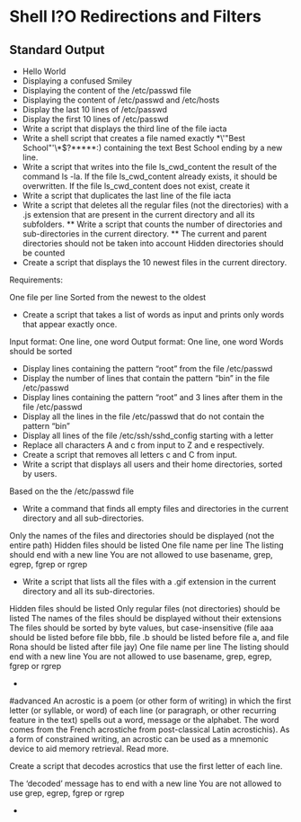 # Shell I?O Redirections and Filters
## Standard Output
* Hello World
* Displaying a confused Smiley
* Displaying the content of the /etc/passwd file
* Displaying the content of /etc/passwd and /etc/hosts
* Display the last 10 lines of /etc/passwd
* Display the first 10 lines of /etc/passwd
* Write a script that displays the third line of the file iacta
* Write a shell script that creates a file named exactly \*\\'"Best School"\'\\*$\?\*\*\*\*\*:) containing the text Best School ending by a new line.
* Write a script that writes into the file ls_cwd_content the result of the command ls -la. If the file ls_cwd_content already exists, it should be overwritten. If the file ls_cwd_content does not exist, create it
* Write a script that duplicates the last line of the file iacta
* Write a script that deletes all the regular files (not the directories) with a .js extension that are present in the current directory and all its subfolders.
** Write a script that counts the number of directories and sub-directories in the current directory.
** The current and parent directories should not be taken into account
Hidden directories should be counted
* Create a script that displays the 10 newest files in the current directory.

Requirements:

One file per line
Sorted from the newest to the oldest
* Create a script that takes a list of words as input and prints only words that appear exactly once.

Input format: One line, one word
Output format: One line, one word
Words should be sorted

* Display lines containing the pattern “root” from the file /etc/passwd
* Display the number of lines that contain the pattern “bin” in the file /etc/passwd
* Display lines containing the pattern “root” and 3 lines after them in the file /etc/passwd
* Display all the lines in the file /etc/passwd that do not contain the pattern “bin”
* Display all lines of the file /etc/ssh/sshd_config starting with a letter
* Replace all characters A and c from input to Z and e respectively.
* Create a script that removes all letters c and C from input.
* Write a script that displays all users and their home directories, sorted by users.

Based on the the /etc/passwd file

* Write a command that finds all empty files and directories in the current directory and all sub-directories.

Only the names of the files and directories should be displayed (not the entire path)
Hidden files should be listed
One file name per line
The listing should end with a new line
You are not allowed to use basename, grep, egrep, fgrep or rgrep

* Write a script that lists all the files with a .gif extension in the current directory and all its sub-directories.

Hidden files should be listed
Only regular files (not directories) should be listed
The names of the files should be displayed without their extensions
The files should be sorted by byte values, but case-insensitive (file aaa should be listed before file bbb, file .b should be listed before file a, and file Rona should be listed after file jay)
One file name per line
The listing should end with a new line
You are not allowed to use basename, grep, egrep, fgrep or rgrep

* 
#advanced
An acrostic is a poem (or other form of writing) in which the first letter (or syllable, or word) of each line (or paragraph, or other recurring feature in the text) spells out a word, message or the alphabet. The word comes from the French acrostiche from post-classical Latin acrostichis). As a form of constrained writing, an acrostic can be used as a mnemonic device to aid memory retrieval. Read more.

Create a script that decodes acrostics that use the first letter of each line.

The ‘decoded’ message has to end with a new line
You are not allowed to use grep, egrep, fgrep or rgrep

*
